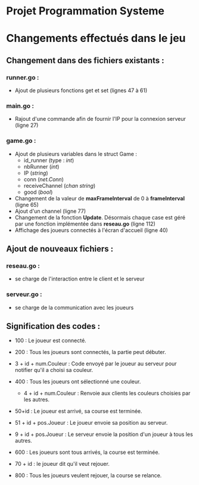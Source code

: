 # **Projet Programmation Systeme**


# Changements effectués dans le jeu  

## **Changement dans des fichiers existants :**

### **runner.go :**

- Ajout de plusieurs fonctions get et set (lignes 47 à 61)

### **main.go :**

- Rajout d'une commande afin de fournir l'IP pour la connexion serveur (ligne 27)

### **game.go :**

- Ajout de plusieurs variables dans le struct Game : 
    - id_runner (type : *int*)
    - nbRunner (*int*)
    - IP (*string*)
    - conn (*net.Conn*)
    - receiveChannel (*chan string*)
    - good (*bool*)
- Changement de la valeur de **maxFrameInterval** de 0 à **frameInterval** (ligne 65)
- Ajout d'un channel (ligne 77)
- Changement de la fonction **Update**. Désormais chaque case est géré par une fonction implémentée dans **reseau.go** (ligne 112)
- Affichage des joueurs connectés à l'écran d'accueil (ligne 40)

## **Ajout de nouveaux fichiers :**

### **reseau.go :** 

- se charge de l'interaction entre le client et le serveur

### **serveur.go :**

- se charge de la communication avec les joueurs


## **Signification des codes :**

- 100 : Le joueur est connecté.

- 200 : Tous les joueurs sont connectés, la partie peut débuter.

- 3 + id + num.Couleur : Code envoyé par le joueur au serveur pour notifier qu'il a choisi sa couleur.

- 400 : Tous les joueurs ont sélectionné une couleur.
    - 4 + id + num.Couleur : Renvoie aux clients les couleurs choisies par les autres.

- 50+id : Le joueur est arrivé, sa course est terminée.

- 51 + id + pos.Joueur : Le joueur envoie sa position au serveur.

- 9 + id + pos.Joueur : Le serveur envoie la position d'un joueur à tous les autres.

- 600 : Les joueurs sont tous arrivés, la course est terminée.

- 70 + id : le joueur dit qu'il veut rejouer.

- 800 : Tous les joueurs veulent rejouer, la course se relance.


